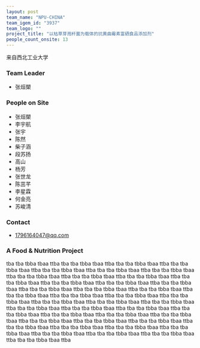 ```yaml
---
layout: post
team_name: "NPU-CHINA"
team_igem_id: "3937"
team_logo: ""
project_title: "以枯草芽孢杆菌为载体的抗黄曲霉素富硒食品添加剂"
people_count_onsite: 13
---
```


来自西北工业大学

### Team Leader
* 张烜槊

### People on Site
* 张烜槊
* 李宇航
* 张宇
* 陈然
* 柴子涵
* 段苏扬
* 高山
* 杨芳
* 张世龙
* 陈茁芊
* 李星霖
* 何金亮
* 苏峻清

### Contact
* 1796164047@qq.com

### A Food &amp; Nutrition Project

tba tba tbba tbaa ttba tba tba tbba tbaa ttba tba tba tbba tbaa ttba tba tba tbba tbaa ttba tba tba tbba tbaa ttba tba tba tbba tbaa ttba tba tba tbba tbaa ttba tba tba tbba tbaa ttba tba tba tbba tbaa ttba tba tba tbba tbaa ttba tba tba tbba tbaa ttba tba tba tbba tbaa ttba tba tba tbba tbaa ttba tba tba tbba tbaa ttba tba tba tbba tbaa ttba tba tba tbba tbaa ttba tba tba tbba tbaa ttba tba tba tbba tbaa ttba tba tba tbba tbaa ttba tba tba tbba tbaa ttba tba tba tbba tbaa ttba tba tba tbba tbaa ttba tba tba tbba tbaa ttba tba tba tbba tbaa ttba tba tba tbba tbaa ttba tba tba tbba tbaa ttba tba tba tbba tbaa ttba tba tba tbba tbaa ttba tba tba tbba tbaa ttba tba tba tbba tbaa ttba tba tba tbba tbaa ttba tba tba tbba tbaa ttba tba tba tbba tbaa ttba tba tba tbba tbaa ttba tba tba tbba tbaa ttba tba tba tbba tbaa ttba tba tba tbba tbaa ttba tba tba tbba tbaa ttba tba tba tbba tbaa ttba tba tba tbba tbaa ttba tba tba tbba tbaa ttba tba tba tbba tbaa ttba 
